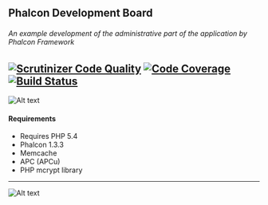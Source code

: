 Phalcon Development Board
-----------------------
###### An example development of the administrative part of the application by Phalcon Framework

[![Scrutinizer Code Quality](https://scrutinizer-ci.com/g/stanislav-web/Phalcon-development/badges/quality-score.png?b=Backend)](https://scrutinizer-ci.com/g/stanislav-web/Phalcon-development/?branch=Backend) [![Code Coverage](https://scrutinizer-ci.com/g/stanislav-web/Phalcon-development/badges/coverage.png?b=Backend)](https://scrutinizer-ci.com/g/stanislav-web/Phalcon-development/?branch=Backend) [![Build Status](https://travis-ci.org/stanislav-web/Phalcon-development.svg)](https://travis-ci.org/stanislav-web/Phalcon-development)
-----------------------
![Alt text](http://hsto.org/storage2/f65/3fa/800/f653fa800c35d29e02253b3ab578b99c.png "Phalcon")
#### Requirements 
* Requires PHP 5.4
* Phalcon 1.3.3
* Memcache
* APC (APCu)
* PHP mcrypt library

------------------------
![Alt text](http://dl1.joxi.net/drive/0001/0378/90490/141130/6931035855.jpg "Screen")